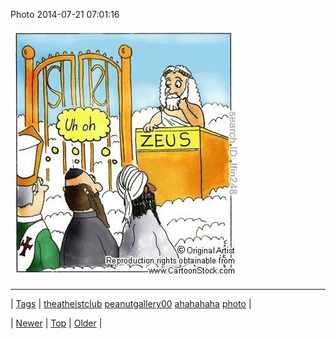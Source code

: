 <!--
title: Photo 2014-07-21 07
date: 2020-06-28T15:27:00.353Z
tags: theatheistclub, peanutgallery00, ahahahaha, photo
-->


Photo 2014-07-21 07:01:16

![](92411671165-0.jpg)

<!--BOTTOM-POST-NAVIGATION-->
---

| [Tags](tags.md) | [theatheistclub](tag-theatheistclub.md) [peanutgallery00](tag-peanutgallery00.md) [ahahahaha](tag-ahahahaha.md) [photo](tag-photo.md) |

| [Newer](92392363586.md) | [Top](index.md) | [Older](92419292004.md) |